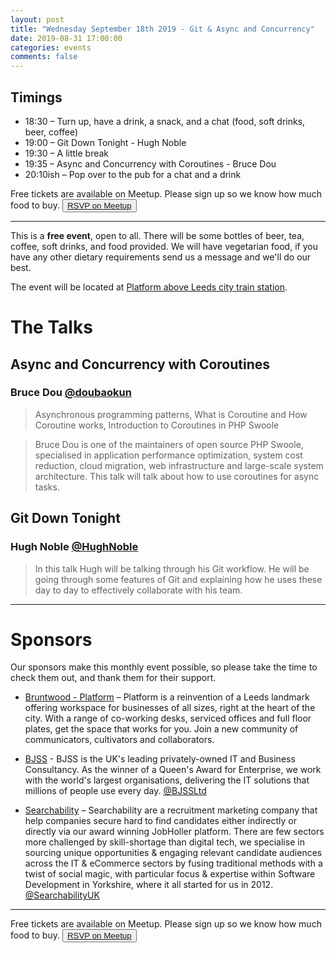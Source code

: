 ```yaml
---
layout: post
title: "Wednesday September 18th 2019 - Git & Async and Concurrency"
date: 2019-08-31 17:00:00
categories: events
comments: false
---
```


## Timings

* 18:30 – Turn up, have a drink, a snack, and a chat (food, soft drinks, beer, coffee)
* 19:00 – Git Down Tonight - Hugh Noble
* 19:30 – A little break
* 19:35 – Async and Concurrency with Coroutines - Bruce Dou
* 20:10ish – Pop over to the pub for a chat and a drink

Free tickets are available on Meetup. Please sign up so we know how much food to buy. <button>[RSVP on Meetup](https://www.meetup.com/leedsphp/events/264124205/)</button>

<hr/>

This is a **free event**, open to all. There will be some bottles of beer, tea, coffee, soft drinks, and food provided. We will have vegetarian food, if you have any other dietary requirements send us a message and we'll do our best.

The event will be located at [Platform above Leeds city train station](https://bruntwood.co.uk/our-locations/leeds/platform/).

# The Talks

## Async and Concurrency with Coroutines

### Bruce Dou [@doubaokun](https://www.twitter.com/doubaokun)

> Asynchronous programming patterns, What is Coroutine and How Coroutine works, Introduction to Coroutines in PHP Swoole

> Bruce Dou is one of the maintainers of open source PHP Swoole, specialised in application performance optimization, system cost reduction, cloud migration, web infrastructure and large-scale system architecture. This talk will talk about how to use coroutines for async tasks.

## Git Down Tonight

### Hugh Noble [@HughNoble](https://www.twitter.com/HughNoble)

> In this talk Hugh will be talking through his Git workflow. He will be going through some features of Git and explaining how he uses these day to day to effectively collaborate with his team.

<hr/>

# Sponsors

Our sponsors make this monthly event possible, so please take the time to check them out, and thank them for their support.

* [Bruntwood - Platform](https://bruntwood.co.uk/our-locations/leeds/platform/) – Platform is a reinvention of a Leeds landmark offering workspace for businesses of all sizes, right at the heart of the city. With a range of co-working desks, serviced offices and full floor plates, get the space that works for you. Join a new community of communicators, cultivators and collaborators.

* [BJSS](https://www.bjss.com) - BJSS is the UK's leading privately-owned IT and Business Consultancy. As the winner of a Queen's Award for Enterprise, we work with the world's largest organisations, delivering the IT solutions that millions of people use every day. [@BJSSLtd](https://twitter.com/BJSSLtd)

* [Searchability](https://searchability.co.uk/) – Searchability are a recruitment marketing company that help companies secure hard to find candidates either indirectly or directly via our award winning JobHoller platform. There are few sectors more challenged by skill-shortage than digital tech, we specialise in sourcing unique opportunities & engaging relevant candidate audiences across the IT & eCommerce sectors by fusing traditional methods with a twist of social magic, with particular focus & expertise within Software Development in Yorkshire, where it all started for us in 2012. [@SearchabilityUK](https://twitter.com/SearchabilityUK)

<hr/>

Free tickets are available on Meetup. Please sign up so we know how much food to buy. <button>[RSVP on Meetup](https://www.meetup.com/leedsphp/events/264124205/)</button>
